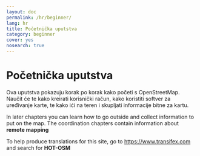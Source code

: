 ```yaml
---
layout: doc
permalink: /hr/beginner/
lang: hr
title: Početnička uputstva
category: beginner
cover: yes
nosearch: true
---
```


Početnička uputstva
===================

Ova uputstva pokazuju korak po korak kako početi s OpenStreetMap. Naučit će te kako kreirati korisnički račun, kako koristiti softver za uređivanje karte, te kako ići na teren i skupljati informacije bitne za kartu.

In later chapters you can learn how to go outside and collect information to put on the map. The coordination chapters contain information about **remote mapping**  

To help produce translations for this site, go to <https://www.transifex.com> and search for **HOT-OSM**


